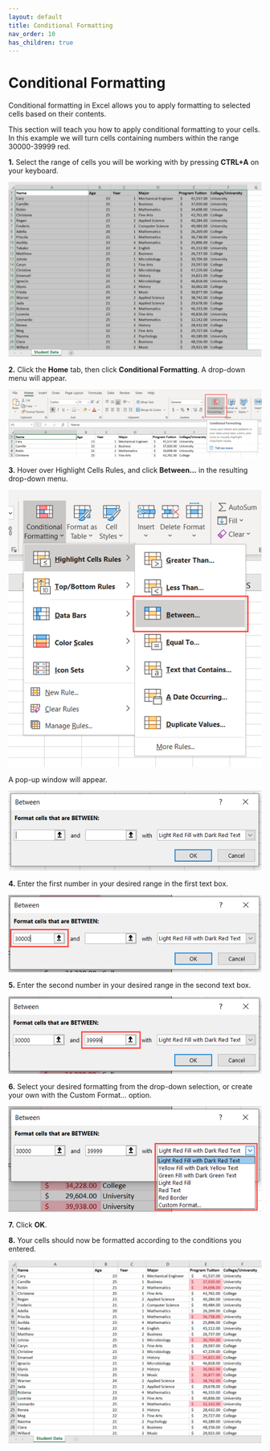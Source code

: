 ```yaml
---
layout: default
title: Conditional Formatting
nav_order: 10
has_children: true
---
```

# Conditional Formatting

Conditional formatting in Excel allows you to apply formatting to selected cells based on their contents.

This section will teach you how to apply conditional formatting to your cells.
In this example we will turn cells containing numbers within the range 30000-39999 red.

**1.** Select the range of cells you will be working with by pressing **CTRL+A** on your keyboard.

![Example-Cells](https://github.com/nickluong-dev/Excel-Instruction-Guide/blob/gh-pages/assets/images/conditional-formatting-2.png?raw=true "Example cells")

**2.** Click the **Home** tab, then click **Conditional Formatting**. A drop-down menu will appear.

![Conditional-Formatting](https://github.com/nickluong-dev/Excel-Instruction-Guide/blob/gh-pages/assets/images/conditional-formatting-1.PNG?raw=true "Conditional formatting button")

**3.** Hover over Highlight Cells Rules, and click **Between…** in the resulting drop-down menu.

![Between](https://github.com/nickluong-dev/Excel-Instruction-Guide/blob/gh-pages/assets/images/conditional-formatting-3.PNG?raw=true "Between button")

A pop-up window will appear.

![format-popup](https://github.com/nickluong-dev/Excel-Instruction-Guide/blob/gh-pages/assets/images/conditional-formatting-4.png?raw=true "Conditional formatting subsettings window")

**4.** Enter the first number in your desired range in the first text box.

![First-range](https://github.com/nickluong-dev/Excel-Instruction-Guide/blob/gh-pages/assets/images/conditional-formatting-5.png?raw=true "First text box")

**5.** Enter the second number in your desired range in the second text box.

![Second-Range](https://github.com/nickluong-dev/Excel-Instruction-Guide/blob/gh-pages/assets/images/conditional-formatting-6.png?raw=true "Second text box")

**6.** Select your desired formatting from the drop-down selection, or create your own with the Custom Format… option.

![format](https://github.com/nickluong-dev/Excel-Instruction-Guide/blob/gh-pages/assets/images/conditional-formatting-7.png?raw=true "Format selection")

**7.** Click **OK**.

**8.** Your cells should now be formatted according to the conditions you entered.

![completed-example](https://github.com/nickluong-dev/Excel-Instruction-Guide/blob/gh-pages/assets/images/conditional-formatting-8.png?raw=true "Example that is conditionally formatted")
